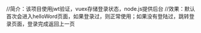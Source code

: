 //简介：该项目使用jwt验证，vuex存储登录状态，node.js提供后台
//效果：默认首次会进入helloWord页面，如果登录过，则正常使用；如果没有登陆过，跳转登录页面，登录完成返回上一页
